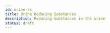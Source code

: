 ```yaml
---
id: urine-rs
title: Urine Reducing Substances
description: Reducing Substances in the urine
status: draft
---
```


